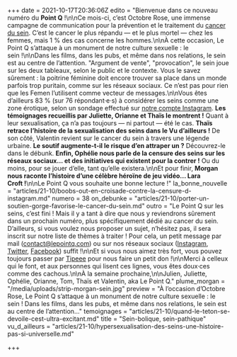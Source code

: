 +++
date = 2021-10-17T20:36:06Z
edito = "Bienvenue dans ce nouveau numéro du **Point Q**&nbsp;!\n\nCe mois-ci, c’est Octobre Rose, une immense campagne de communication pour la prévention et le traitement du [cancer du sein](https://www.ameli.fr/assure/sante/themes/cancer-sein/comprendre-cancer-sein). C’est le cancer le plus répandu&nbsp;&mdash;&nbsp;et le plus mortel&nbsp;&mdash;&nbsp;chez les femmes, mais 1&nbsp;% des cas concerne les hommes.\n\nÀ cette occasion, Le Point Q s’attaque à un monument de notre culture sexuelle&nbsp;: le sein&nbsp;!\n\nDans les films, dans les pubs, et même dans nos relations, le sein est au centre de l’attention. \"Argument de vente\", \"provocation\", le sein joue sur les deux tableaux, selon le public et le contexte. Vous le savez sûrement&nbsp;: la poitrine féminine doit encore trouver sa place dans un monde parfois trop puritain, comme sur les réseaux sociaux. Ce n’est pas pour rien que les Femen l’utilisent comme vecteur de messages.\n\nVous êtes d’ailleurs 83&nbsp;% (sur 76 répondant·e·s) à considérer les seins comme une zone érotique, selon un sondage effectué sur [notre compte Instagram](https://www.instagram.com/lepoint.q/?hl=fr). **Les témoignages recueillis par Juliette, Orianne et Thaïs le montrent&nbsp;!** Quant à leur sexualisation, ça n’a pas toujours&nbsp;&mdash;&nbsp;ni partout&nbsp;&mdash;&nbsp;été le cas. **Thaïs retrace l’histoire de la sexualisation des seins dans le Vu d’ailleurs&nbsp;!** De son côté, Valentin revient sur le cancer du sein à travers une légende urbaine. **Le soutif augmente-t-il le risque d’en attraper un&nbsp;?** Découvrez-le dans le débunk. **Enfin, Ophélie nous parle de la censure des seins sur les réseaux sociaux... et des initiatives qui existent pour la contrer&nbsp;!** Ou du moins, pour se jouer d’elle, tant qu’elle existera.\n\nEt pour finir, **Morgan nous raconte l’histoire d’une célèbre héroïne de jeu vidéo... Lara Croft&nbsp;!**\n\nLe Point Q vous souhaite une bonne lecture&nbsp;!"
la_bonne_nouvelle = "articles/21-10/boobs-out-en-croisade-contre-la-censure-d-instagram.md"
numero = 38
on_debunke = "articles/21-10/porter-un-soutien-gorge-favorise-le-cancer-du-sein.md"
outro = "Le Point Q sur les seins, c’est fini&nbsp;! Mais il y a tant à dire que nous y reviendrons sûrement dans un prochain numéro, plus spécifiquement dédié au cancer du sein. D’ailleurs, si vous voulez nous proposer un sujet, n’hésitez pas, il sera inscrit sur notre liste de thèmes à traiter&nbsp;! Pour cela, un petit message par mail ([contact@lepointq.com](mailto:contact@lepointq.com)) ou sur nos réseaux sociaux ([Instagram](https://www.instagram.com/lepoint.q/), [Twitter](https://twitter.com/LePointQ), [Facebook](https://www.facebook.com/lepointq.news)) suffit&nbsp;!\n\nEt si vous nous aimez très fort, vous pouvez toujours passer par [Tipeee](https://fr.tipeee.com/le-point-q) pour nous faire un petit don&nbsp;!\n\nMerci à celleux qui le font, et aux personnes qui lisent ces lignes, vous êtes doux·ces comme des cachous.\n\nÀ la semaine prochaine,\n\nJulien, Juliette, Ophélie, Orianne, Tom, Thaïs et Valentin, aka Le Point Q."
plume_morgan = "/media/uploads/strip-morgan-sein.jpg"
preview = "À l’occasion d’Octobre Rose, Le Point Q s’attaque à un monument de notre culture sexuelle&nbsp;: le sein&nbsp;! Dans les films, dans les pubs, et même dans nos relations, le sein est au centre de l’attention..."
temoignages = "articles/21-10/quand-le-teton-se-devoile-cest-ultra-excitant.md"
title = "Sein-bolique, sein-pathique"
vu_d_ailleurs = "articles/21-10/hypersexualisation-des-seins-une-histoire-pas-si-universelle.md"

+++
